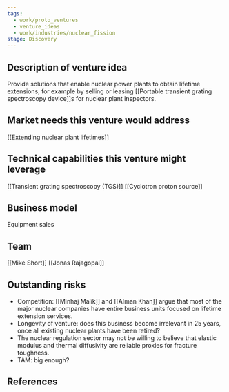 ```yaml
---
tags:
  - work/proto_ventures
  - venture_ideas
  - work/industries/nuclear_fission
stage: Discovery
---
```

## Description of venture idea
Provide solutions that enable nuclear power plants to obtain lifetime extensions, for example by selling or leasing [[Portable transient grating spectroscopy device]]s for nuclear plant inspectors.

## Market needs this venture would address
[[Extending nuclear plant lifetimes]]

## Technical capabilities this venture might leverage
[[Transient grating spectroscopy (TGS)]]
[[Cyclotron proton source]]

## Business model
Equipment sales

## Team
[[Mike Short]]
[[Jonas Rajagopal]]

## Outstanding risks
- Competition: [[Minhaj Malik]] and [[AIman Khan]] argue that most of the major nuclear companies have entire business units focused on lifetime extension services.
- Longevity of venture: does this business become irrelevant in 25 years, once all existing nuclear plants have been retired?
- The nuclear regulation sector may not be willing to believe that elastic modulus and thermal diffusivity are reliable proxies for fracture toughness.
- TAM: big enough?

## References

